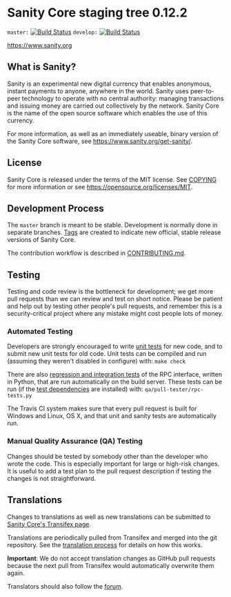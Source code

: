 Sanity Core staging tree 0.12.2
===============================

`master:` [![Build Status](https://travis-ci.org/sanatorium/sanity.svg?branch=master)](https://travis-ci.org/sanatorium/sanity) `develop:` [![Build Status](https://travis-ci.org/sanatorium/sanity.svg?branch=develop)](https://travis-ci.org/sanatorium/sanity/branches)

https://www.sanity.org


What is Sanity?
----------------

Sanity is an experimental new digital currency that enables anonymous, instant
payments to anyone, anywhere in the world. Sanity uses peer-to-peer technology
to operate with no central authority: managing transactions and issuing money
are carried out collectively by the network. Sanity Core is the name of the open
source software which enables the use of this currency.

For more information, as well as an immediately useable, binary version of
the Sanity Core software, see https://www.sanity.org/get-sanity/.


License
-------

Sanity Core is released under the terms of the MIT license. See [COPYING](COPYING) for more
information or see https://opensource.org/licenses/MIT.

Development Process
-------------------

The `master` branch is meant to be stable. Development is normally done in separate branches.
[Tags](https://github.com/sanatorium/sanity/tags) are created to indicate new official,
stable release versions of Sanity Core.

The contribution workflow is described in [CONTRIBUTING.md](CONTRIBUTING.md).

Testing
-------

Testing and code review is the bottleneck for development; we get more pull
requests than we can review and test on short notice. Please be patient and help out by testing
other people's pull requests, and remember this is a security-critical project where any mistake might cost people
lots of money.

### Automated Testing

Developers are strongly encouraged to write [unit tests](/doc/unit-tests.md) for new code, and to
submit new unit tests for old code. Unit tests can be compiled and run
(assuming they weren't disabled in configure) with: `make check`

There are also [regression and integration tests](/qa) of the RPC interface, written
in Python, that are run automatically on the build server.
These tests can be run (if the [test dependencies](/qa) are installed) with: `qa/pull-tester/rpc-tests.py`

The Travis CI system makes sure that every pull request is built for Windows
and Linux, OS X, and that unit and sanity tests are automatically run.

### Manual Quality Assurance (QA) Testing

Changes should be tested by somebody other than the developer who wrote the
code. This is especially important for large or high-risk changes. It is useful
to add a test plan to the pull request description if testing the changes is
not straightforward.

Translations
------------

Changes to translations as well as new translations can be submitted to
[Sanity Core's Transifex page](https://www.transifex.com/projects/p/sanity/).

Translations are periodically pulled from Transifex and merged into the git repository. See the
[translation process](doc/translation_process.md) for details on how this works.

**Important**: We do not accept translation changes as GitHub pull requests because the next
pull from Transifex would automatically overwrite them again.

Translators should also follow the [forum](https://www.sanity.org/forum/topic/sanity-worldwide-collaboration.88/).
